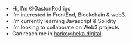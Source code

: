 - Hi, I’m @GastonRodrigo
- I’m interested in FrontEnd, Blockchain & web3.
- I’m currently learning Javascript & Solidity
- I’m looking to collaborate on Web3 projects
- Can reach me in harko@heka.digital

<!---
GastonRodrigo/GastonRodrigo is a ✨ special ✨ repository because its `README.md` (this file) appears on your GitHub profile.
You can click the Preview link to take a look at your changes.
--->
